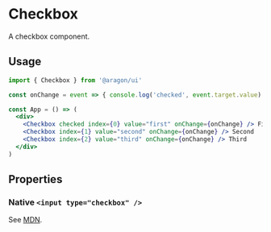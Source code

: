 # Checkbox

A checkbox component.

## Usage

```jsx
import { Checkbox } from '@aragon/ui'

const onChange = event => { console.log('checked', event.target.value) }

const App = () => (
  <div>
    <Checkbox checked index={0} value="first" onChange={onChange} /> First 
    <Checkbox index={1} value="second" onChange={onChange} /> Second
    <Checkbox index={2} value="third" onChange={onChange} /> Third
  </div>
)
```

## Properties

### Native `<input type="checkbox" />`

See [MDN](https://developer.mozilla.org/en-US/docs/Web/HTML/Element/input).
